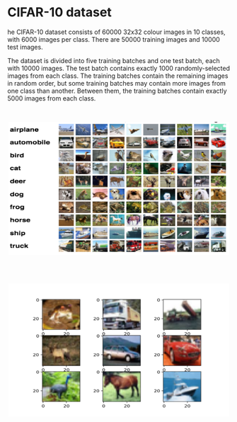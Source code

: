 # CIFAR-10 dataset

he CIFAR-10 dataset consists of 60000 32x32 colour images in 10 classes, with 6000 images per class. There are 50000 training images and 10000 test images.

The dataset is divided into five training batches and one test batch, each with 10000 images. The test batch contains exactly 1000 randomly-selected images from each class. The training batches contain the remaining images in random order, but some training batches may contain more images from one class than another. Between them, the training batches contain exactly 5000 images from each class.



<br>
<p align="center">
<img src =  "Images/CIFAR10.png" width = "500" height = "300">
</p>
<br>

<br>
<p align="center">
<img src =  "Images/CIFAR-10.png" width = "500" height = "300">
</p>
<br>

